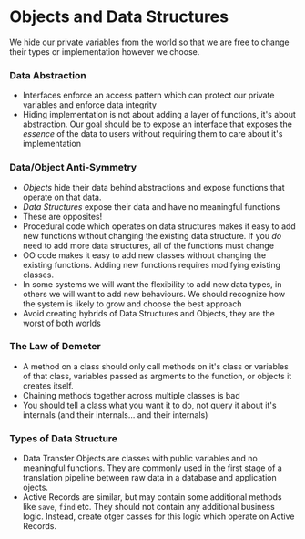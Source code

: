 # Objects and Data Structures

We hide our private variables from the world so that we are free to change their types or implementation however we choose. 

### Data Abstraction 

- Interfaces enforce an access pattern which can protect our private variables and enforce data integrity
- Hiding implementation is not about adding a layer of functions, it's about abstraction. Our goal should be to expose an interface that
exposes the _essence_ of the data to users without requiring them to care about it's implementation

### Data/Object Anti-Symmetry

- *Objects* hide their data behind abstractions and expose functions that operate on that data. 
- *Data Structures* expose their data and have no meaningful functions
- These are opposites!
- Procedural code which operates on data structures makes it easy to add new functions without changing the existing data structure. If you _do_ need to 
add more data structures, all of the functions must change
- OO code makes it easy to add new classes without changing the existing functions. Adding new functions requires modifying existing classes. 
- In some systems we will want the flexibility to add new data types, in others we will want to add new behaviours. We should recognize how the system is likely to 
grow and choose the best approach
- Avoid creating hybrids of Data Structures and Objects, they are the worst of both worlds

### The Law of Demeter

- A method on a class should only call methods on it's class or variables of that class, variables passed as argments to the function, or objects it creates itself. 
- Chaining methods together across multiple classes is bad
- You should tell a class what you want it to do, not query it about it's internals (and their internals... and their internals) 

### Types of Data Structure

- Data Transfer Objects are classes with public variables and no meaningful functions. They are commonly used in the first stage of a translation pipeline 
between raw data in a database and application ojects. 
- Active Records are similar, but may contain some additional methods like `save`, `find` etc. They should not contain any additional business logic. Instead,
create otger casses for this logic which operate on Active Records. 

